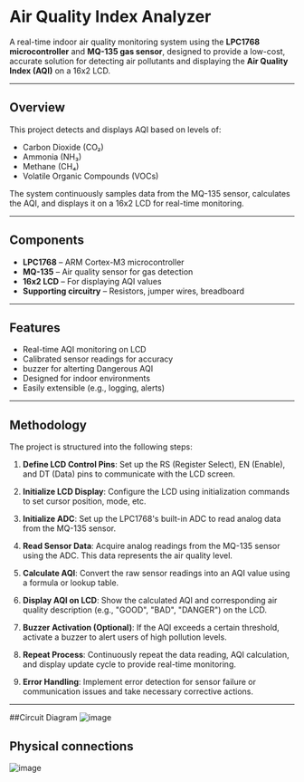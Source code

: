 # Air Quality Index Analyzer

A real-time indoor air quality monitoring system using the **LPC1768 microcontroller** and **MQ-135 gas sensor**, designed to provide a low-cost, accurate solution for detecting air pollutants and displaying the **Air Quality Index (AQI)** on a 16x2 LCD.

---

## Overview

This project detects and displays AQI based on levels of:

- Carbon Dioxide (CO₂)
- Ammonia (NH₃)
- Methane (CH₄)
- Volatile Organic Compounds (VOCs)

The system continuously samples data from the MQ-135 sensor, calculates the AQI, and displays it on a 16x2 LCD for real-time monitoring.

---

## Components

- **LPC1768** – ARM Cortex-M3 microcontroller
- **MQ-135** – Air quality sensor for gas detection
- **16x2 LCD** – For displaying AQI values
- **Supporting circuitry** – Resistors, jumper wires, breadboard

---

## Features

- Real-time AQI monitoring on LCD  
- Calibrated sensor readings for accuracy
- buzzer for alterting Dangerous AQI 
- Designed for indoor environments  
- Easily extensible (e.g., logging, alerts)

---

## Methodology

The project is structured into the following steps:

1. **Define LCD Control Pins**: Set up the RS (Register Select), EN (Enable), and DT (Data) pins to communicate with the LCD screen.

2. **Initialize LCD Display**: Configure the LCD using initialization commands to set cursor position, mode, etc.

3. **Initialize ADC**: Set up the LPC1768's built-in ADC to read analog data from the MQ-135 sensor.

4. **Read Sensor Data**: Acquire analog readings from the MQ-135 sensor using the ADC. This data represents the air quality level.

5. **Calculate AQI**: Convert the raw sensor readings into an AQI value using a formula or lookup table.

6. **Display AQI on LCD**: Show the calculated AQI and corresponding air quality description (e.g., "GOOD", "BAD", "DANGER") on the LCD.

7. **Buzzer Activation (Optional)**: If the AQI exceeds a certain threshold, activate a buzzer to alert users of high pollution levels.

8. **Repeat Process**: Continuously repeat the data reading, AQI calculation, and display update cycle to provide real-time monitoring.

9. **Error Handling**: Implement error detection for sensor failure or communication issues and take necessary corrective actions.

---

##Circuit Diagram
![image](https://github.com/user-attachments/assets/f979d0ad-3518-44f1-916a-a8d19f3aba92)


## Physical connections
![image](https://github.com/user-attachments/assets/d77e71fe-d58d-4958-8085-302f2aabca08)
